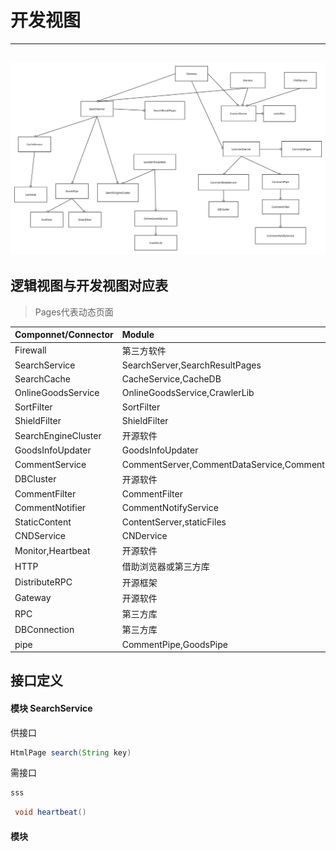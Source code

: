 # 开发视图

---

## ![](/assets/最终模块组织.svg)

## 逻辑视图与开发视图对应表

> Pages代表动态页面

| Componnet/Connector | Module |
| :--- | :--- |
| Firewall | 第三方软件 |
| SearchService | SearchServer,SearchResultPages |
| SearchCache | CacheService,CacheDB |
| OnlineGoodsService | OnlineGoodsService,CrawlerLib |
| SortFilter | SortFilter |
| ShieldFilter | ShieldFilter |
| SearchEngineCluster | 开源软件 |
| GoodsInfoUpdater | GoodsInfoUpdater |
| CommentService | CommentServer,CommentDataService,CommentPages |
| DBCluster | 开源软件 |
| CommentFilter | CommentFilter |
| CommentNotifier | CommentNotifyService |
| StaticContent | ContentServer,staticFiles |
| CNDService | CNDervice |
| Monitor,Heartbeat | 开源软件 |
| HTTP | 借助浏览器或第三方库 |
| DistributeRPC | 开源框架 |
| Gateway | 开源软件 |
| RPC | 第三方库 |
| DBConnection | 第三方库 |
| pipe | CommentPipe,GoodsPipe |

## 接口定义

#### 模块 SearchService

供接口

```java
HtmlPage search(String key)
```

需接口

```java
sss
```

```java
 void heartbeat()
```

#### 模块